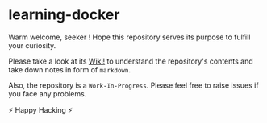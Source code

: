 # learning-docker
Warm welcome, seeker ! Hope this repository serves its purpose to fulfill your curiosity.

Please take a look at its [Wiki!](https://github.com/aditya109/learning-docker/wiki) to understand the repository's contents and take down notes in form of `markdown`.

Also, the repository is a `Work-In-Progress`. Please feel free to raise issues if you face any problems.

⚡ Happy Hacking ⚡
